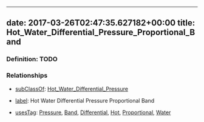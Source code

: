 
---
date: 2017-03-26T02:47:35.627182+00:00
title: Hot_Water_Differential_Pressure_Proportional_Band
---
### Definition: TODO

### Relationships

* [subClassOf](http://www.w3.org/2000/01/rdf-schema#subClassOf): [Hot_Water_Differential_Pressure](https://brickschema.org/schema/1.0/Brick#Hot_Water_Differential_Pressure)

* [label](http://www.w3.org/2000/01/rdf-schema#label): Hot Water Differential Pressure Proportional Band

* [usesTag](https://brickschema.org/schema/1.0/BrickFrame#usesTag): [Pressure](https://brickschema.org/schema/1.0/BrickTag#Pressure), [Band](https://brickschema.org/schema/1.0/BrickTag#Band), [Differential](https://brickschema.org/schema/1.0/BrickTag#Differential), [Hot](https://brickschema.org/schema/1.0/BrickTag#Hot), [Proportional](https://brickschema.org/schema/1.0/BrickTag#Proportional), [Water](https://brickschema.org/schema/1.0/BrickTag#Water)
